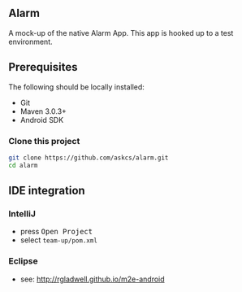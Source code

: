## Alarm

A mock-up of the native Alarm App. This app is hooked up to a test environment.

## Prerequisites

The following should be locally installed:

* Git
* Maven 3.0.3+
* Android SDK

### Clone this project

```bash
git clone https://github.com/askcs/alarm.git
cd alarm
```

## IDE integration

### IntelliJ

* press <kbd>Open Project</kbd>
* select `team-up/pom.xml`

### Eclipse

* see: http://rgladwell.github.io/m2e-android
